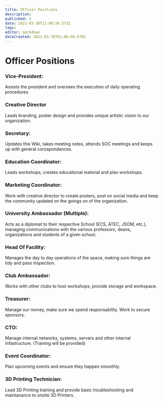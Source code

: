 ```yaml
---
title: Officer Positions
description: 
published: 1
date: 2021-03-30T21:08:50.573Z
tags: 
editor: markdown
dateCreated: 2021-03-30T01:06:00.670Z
---
```


# Officer Positions

### Vice-President:

Assists the president and oversees the execution of daily operating procedures

### Creative Director

Leads branding, poster design and provides unique artistic vision to our organization.

### Secretary: 

Updates this Wiki, takes meeting notes, attends SOC meetings and keeps up with general corospondances.

### Education Coordinator: 

Leads workshops, creates educational material and plan workshops.

### Marketing Coordinator: 

Work with creative director to create posters, post on social media and keep the community updated on the goings on of the organization.

### University Ambassador (Multiple): 

Acts as a diplomat to their respective School (ECS, ATEC, JSOM, etc.), managing communications with the various professors, deans, organizations and students of a given school.

### Head Of Facility: 

Manages the day to day operations of the space, making sure things are tidy and pass inspection.

### Club Ambassador: 

Works with other clubs to host workshops, provide storage and workspace.

### Treasurer: 

Manage our money, make sure we spend responsability. Work to secure sponsors.

### CTO: 

Manage internal networks, systems, servers and other internal infastructure. (Training will be provided)

### Event Coordinator: 

Plan upcoming events and ensure they happen smoothly.


### 3D Printing Technician: 

Lead 3D Printing training and provide basic troubleshooting and maintanance to onsite 3D Printers.
